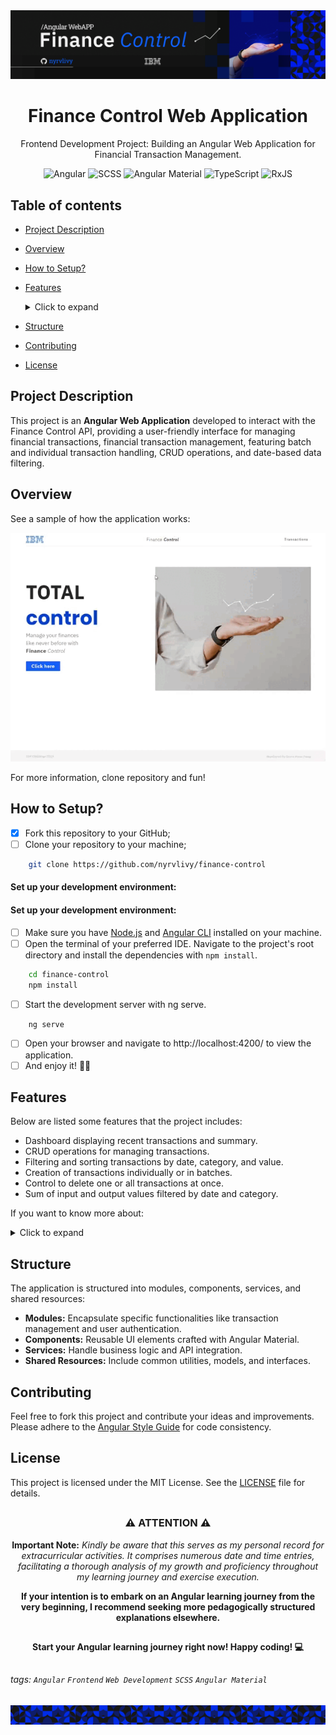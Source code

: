 <div align="center">
  <img alt="Finance Control Web App Banner" src="./.github/assets/images/angular-header.png">
</div>

<h1 align="center">Finance Control Web Application</h1>
<p align="center">Frontend Development Project: Building an Angular Web Application for Financial Transaction Management.</p>

<div align="center">

![Angular](https://img.shields.io/badge/Angular-v17-red)
![SCSS](https://img.shields.io/badge/SCSS-v1.70.0-yellow)
![Angular Material](https://img.shields.io/badge/Angular_Material-v17-3F51B5)
![TypeScript](https://img.shields.io/badge/TypeScript-v5.3.3-red)
![RxJS](https://img.shields.io/badge/RxJS-7-blue)

</div>

##

## Table of contents

* [Project Description](#project-description)
* [Overview](#overview)
* [How to Setup?](#how-to-setup)
* [Features](#features)
    <details>
    <summary>Click to expand</summary>

  - [Find All Transactions](#find-all-transactions)
  - [Create Transaction](#create-transaction)
  - [Update Transaction](#update-transaction)
  - [Delete Transaction](#delete-transaction)
  - [Filter by Date](#filter-by-date)
  - [Filter by Category](#filter-by-category)

  </details>
* [Structure](#structure)
* [Contributing](#contributing)
* [License](#license)

##

## Project Description

This project is an **Angular Web Application** developed to interact with the Finance Control API, providing a user-friendly interface for managing financial transactions, financial transaction management, featuring batch and individual transaction handling, CRUD operations, and date-based data filtering.

##

## Overview

See a sample of how the application works:
<div align="center">
  <img alt="Finance Control Web App Gif" src="./.github/assets/images/finance-control-overview.gif">
</div>

For more information, clone repository and fun!

##

## How to Setup?

- [x] Fork this repository to your GitHub;
- [ ] Clone your repository to your machine;

```bash
    git clone https://github.com/nyrvlivy/finance-control
```

#### Set up your development environment:

#### Set up your development environment:

- [ ] Make sure you have [Node.js](https://nodejs.org/) and [Angular CLI](https://angular.io/cli) installed on your machine.
- [ ] Open the terminal of your preferred IDE. Navigate to the project's root directory and install the dependencies with `npm install`.

```bash
    cd finance-control
    npm install
```

- [ ] Start the development server with ng serve.

```bash
    ng serve
```

- [ ] Open your browser and navigate to http://localhost:4200/ to view the application.
- [ ] And enjoy it! 🎊👏

##

## Features

Below are listed some features that the project includes:

- Dashboard displaying recent transactions and summary.
- CRUD operations for managing transactions.
- Filtering and sorting transactions by date, category, and value.
- Creation of transactions individually or in batches.
- Control to delete one or all transactions at once.
- Sum of input and output values filtered by date and category.

If you want to know more about:
<details>
    <summary>Click to expand</summary>

### Find All Transactions

The Find-All-Transactions feature includes a table that lists items by ID, Date, Value, and Category,
the control to manage every item by deleting them all or editing individually, a paginator below the list
and the total sum of values.

<div align="center">
  <img alt="Find All Transactions Feature" src="./.github/assets/images/find-all-transactions.png">
</div>

### Create Transaction

The user can create one or multiple transactions at once in the New Transaction dialog by inputting them following
the format: yyyy/mm/dd, value, category.
To do a mass creation, they just have to enter one transaction per row.

<div align="center">
  <img alt="Create Transaction Feature" src="./.github/assets/images/create-transaction.png">
</div>

### Update Transaction

In the Update Transaction tab, the user can edit their transaction's properties including: date, value, and category.
The ID is also shown but is not changeable.

<div align="center">
  <img alt="Update Transaction Feature" src="./.github/assets/images/update-transaction.png">
</div>

### Delete Transaction

The Delete Transaction popup appears when a user clicks on the Delete All button or the trash icon displayed
on the right side of every transaction item.
In the tab, the user should decide between canceling or proceeding and delete the transaction(s).

<div align="center">
  <img alt="Delete Transaction Feature" src="./.github/assets/images/delete-all-transactions.png">
</div>

### Filter by Date

This calendar pops up when the user clicks on the Date Filter and should be able to filter the transactions
by a specified date.

<div align="center">
  <img alt="Filter By Date Feature" src="./.github/assets/images/filter-by-date.png">
</div>

### Filter by Category

The Category Filter lists every category created in the transactions, by just clicking on and selecting
the category name listed.

<div align="center">
  <img alt="Filter By Category Feature" src="./.github/assets/images/filter-by-category.png">
</div>

  </details>

##

## Structure

The application is structured into modules, components, services, and shared resources:

- **Modules:** Encapsulate specific functionalities like transaction management and user authentication.
- **Components:** Reusable UI elements crafted with Angular Material.
- **Services:** Handle business logic and API integration.
- **Shared Resources:** Include common utilities, models, and interfaces.

##

## Contributing

Feel free to fork this project and contribute your ideas and improvements. Please adhere to the [Angular Style Guide](https://angular.io/guide/styleguide) for code consistency.

##

## License

This project is licensed under the MIT License. See the [LICENSE](https://opensource.org/licenses/MIT) file for details.

##

<div align="center">

### ⚠️ ATTENTION ⚠️

**Important Note:** _Kindly be aware that this serves as my personal record for extracurricular activities. It comprises numerous date and time entries, facilitating a thorough analysis of my growth and proficiency throughout my learning journey and exercise execution._

**If your intention is to embark on an Angular learning journey from the very beginning, I recommend seeking more pedagogically structured explanations elsewhere.**

</div>

##

<div align="center">

**Start your Angular learning journey right now! Happy coding! 💻**

</div>

##

###### tags: `Angular` `Frontend` `Web Development` `SCSS` `Angular Material`

<div align="center">
  <img alt="Finance Control Web App Footer" src="./.github/assets/images/angular-footer.png">
</div>


